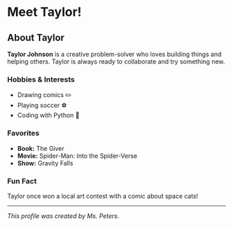 # Meet Taylor!

## About Taylor
**Taylor Johnson** is a creative problem-solver who loves building things and helping others. Taylor is always ready to collaborate and try something new.

### Hobbies & Interests
- Drawing comics ✏️
- Playing soccer ⚽
- Coding with Python 🐍

### Favorites
- **Book:** The Giver  
- **Movie:** Spider-Man: Into the Spider-Verse  
- **Show:** Gravity Falls

### Fun Fact
Taylor once won a local art contest with a comic about space cats!

---

_This profile was created by Ms. Peters._
